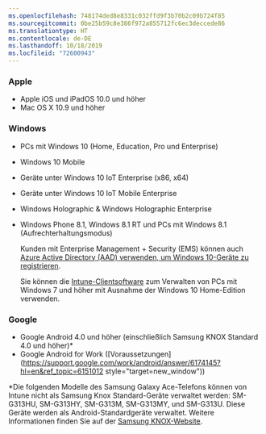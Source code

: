 ```yaml
---
ms.openlocfilehash: 748174ded8e8331c032ffd9f3b70b2c09b724f85
ms.sourcegitcommit: 0be25b59c8e386f972a855712fc6ec3deccede86
ms.translationtype: HT
ms.contentlocale: de-DE
ms.lasthandoff: 10/18/2019
ms.locfileid: "72600943"
---
```

### <a name="apple"></a>Apple

- Apple iOS und iPadOS 10.0 und höher
- Mac OS X 10.9 und höher

### <a name="windows"></a>Windows

- PCs mit Windows 10 (Home, Education, Pro und Enterprise)
- Windows 10 Mobile
- Geräte unter Windows 10 IoT Enterprise (x86, x64)
- Geräte unter Windows 10 IoT Mobile Enterprise
- Windows Holographic &amp; Windows Holographic Enterprise
- Windows Phone 8.1, Windows 8.1 RT und PCs mit Windows 8.1 (Aufrechterhaltungsmodus)

  Kunden mit Enterprise Management + Security (EMS) können auch [Azure Active Directory (AAD) verwenden, um Windows 10-Geräte zu registrieren](/intune/enrollment/windows-enroll#enable-windows-10-automatic-enrollment).

  Sie können die [Intune-Clientsoftware](/intune-classic/deploy-use/manage-windows-pcs-with-microsoft-intune) zum Verwalten von PCs mit Windows 7 und höher mit Ausnahme der Windows 10 Home-Edition verwenden.

### <a name="google"></a>Google

- Google Android 4.0 und höher (einschließlich Samsung KNOX Standard 4.0 und höher)*
- Google Android for Work ([Voraussetzungen](https://support.google.com/work/android/answer/6174145?hl=en&ref_topic=6151012 style="target=new_window"))

*Die folgenden Modelle des Samsung Galaxy Ace-Telefons können von Intune nicht als Samsung Knox Standard-Geräte verwaltet werden: SM-G313HU, SM-G313HY, SM-G313M, SM-G313MY, und SM-G313U. Diese Geräte werden als Android-Standardgeräte verwaltet. Weitere Informationen finden Sie auf der [Samsung KNOX-Website](https://www.samsungknox.com/en).
